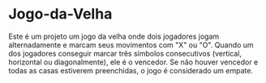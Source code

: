 # Jogo-da-Velha

Este é um projeto um jogo da velha onde dois jogadores jogam alternadamente e marcam seus movimentos com "X" ou "O". Quando um dos jogadores conseguir marcar três símbolos consecutivos (vertical, horizontal ou diagonalmente), ele é o vencedor. Se não houver vencedor e todas as casas estiverem preenchidas, o jogo é considerado um empate.
